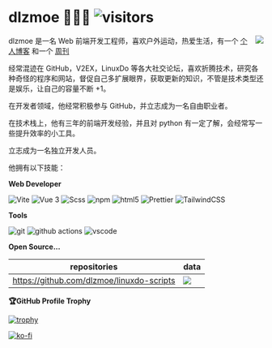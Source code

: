 # dlzmoe 🧑🏻‍💻 ![visitors](https://visitor-badge.laobi.icu/badge?page_id=dlzmoe) 

<picture>
  <source
    srcset="https://github-readme-stats.vercel.app/api?username=dlzmoe&show_icons=true&theme=dark"
    media="(prefers-color-scheme: dark)"
  />
  <source
    srcset="https://github-readme-stats.vercel.app/api?username=dlzmoe&show_icons=true"
    media="(prefers-color-scheme: light), (prefers-color-scheme: no-preference)"
  />
  <img src="https://github-readme-stats.vercel.app/api?username=dlzmoe&show_icons=true" align=right />
</picture>

dlzmoe 是一名 Web 前端开发工程师，喜欢户外运动，热爱生活，有一个 [个人博客](https://zishu.me/) 和一个 [周刊](https://zishu.me/categories/weekly/)

经常混迹在 GitHub，V2EX，LinuxDo 等各大社交论坛，喜欢折腾技术，研究各种奇怪的程序和网站，督促自己多扩展眼界，获取更新的知识，不管是技术类型还是娱乐，让自己的容量不断 +1。

<!-- 目前，他是职场新人，居住在杭州。-->

在开发者领域，他经常积极参与 GitHub，并立志成为一名自由职业者。

在技​​术栈上，他有三年的前端开发经验，并且对 python 有一定了解，会经常写一些提升效率的小工具。

立志成为一名独立开发人员。

<!-- ```js
const author = {
  name: '子舒',
  create_date: 1998,
  tags: ['前端程序员', '独立博客作者', '骑行爱好者', '摄影爱好者', 'INFJ 人格'],
  adress: '杭州',
  email: 'anghunk@gmail.com',
  github: 'https://github.com/dlzmoe',
  blog: 'https://zishu.me',
  description: '喜欢折腾技术，研究各种奇怪的程序和网站，喜欢户外运动，热爱生活。'
}
``` -->

<!-- 
> Hey, I am considering looking for remote work opportunities. My resume is [here](https://zishu.me/resume/), feel free to hit me up!
>
> 嘿，我正在考虑寻找远程工作机会，简历在 [这里](https://zishu.me/resume/)，欢迎来撩我！
-->

他拥有以下技能：

**Web Developer**

<p>
<img alt="Vite" src="https://img.shields.io/badge/-Vite-81A3F9?style=flat-square&logo=vite&logoColor=white" />
<img alt="Vue 3" src="https://img.shields.io/badge/-Vue-5BA17F?style=flat-square&logo=vue.js&logoColor=white" />
<img alt="Scss" src="https://img.shields.io/badge/-Scss-CC6699?style=flat-square&logo=sass&logoColor=white" />
<img alt="npm" src="https://img.shields.io/badge/-NPM-CB3837?style=flat-square&logo=npm&logoColor=white" />
<img alt="html5" src="https://img.shields.io/badge/-HTML5-E34F26?style=flat-square&logo=html5&logoColor=white" />
<img alt="Prettier" src="https://img.shields.io/badge/-Prettier-F7B93E?style=flat-square&logo=prettier&logoColor=white" />
<img alt="TailwindCSS" src="https://img.shields.io/badge/-tailwindcss-50B3D0?style=flat-square&logo=tailwindcss&logoColor=white" />
</p>


**Tools**

<p>
<img alt="git" src="https://img.shields.io/badge/-Git-F05032?style=flat-square&logo=git&logoColor=white" />
<img alt="github actions" src="https://img.shields.io/badge/-Github_Actions-2088FF?style=flat-square&logo=github-actions&logoColor=white" />
<img alt="vscode" src="https://img.shields.io/badge/Visual%20Studio%20Code-blue?style=flat-square&logo=visual-studio-code&logoColor=ffffff" />
</p>


**Open Source...**

| repositories                              | data                                                                                       |
| ----------------------------------------- | ------------------------------------------------------------------------------------------ |
| https://github.com/dlzmoe/linuxdo-scripts | <img src="https://img.shields.io/github/stars/dlzmoe%2Flinuxdo-scripts?style=flat-square"> |


**🏆GitHub Profile Trophy**

[![trophy](https://github-profile-trophy.vercel.app/?username=dlzmoe&row=1&margin-w=40)](https://github.com/ryo-ma/github-profile-trophy)

[![ko-fi](https://ko-fi.com/img/githubbutton_sm.svg)](https://ko-fi.com/anghunk)
